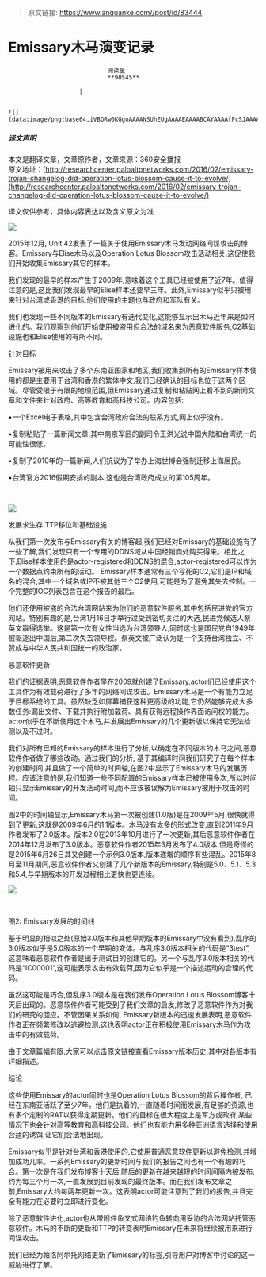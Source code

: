 > 原文链接: https://www.anquanke.com//post/id/83444 


# Emissary木马演变记录


                                阅读量   
                                **90545**
                            
                        |
                        
                                                                                                                                    ![](data:image/png;base64,iVBORw0KGgoAAAANSUhEUgAAAAEAAAABCAYAAAAfFcSJAAAAAXNSR0IArs4c6QAAAARnQU1BAACxjwv8YQUAAAAJcEhZcwAADsQAAA7EAZUrDhsAAAANSURBVBhXYzh8+PB/AAffA0nNPuCLAAAAAElFTkSuQmCC)
                                                                                            



##### 译文声明

本文是翻译文章，文章原作者，文章来源：360安全播报
                                <br>原文地址：[http://researchcenter.paloaltonetworks.com/2016/02/emissary-trojan-changelog-did-operation-lotus-blossom-cause-it-to-evolve/](http://researchcenter.paloaltonetworks.com/2016/02/emissary-trojan-changelog-did-operation-lotus-blossom-cause-it-to-evolve/)

译文仅供参考，具体内容表达以及含义原文为准

[![](https://p4.ssl.qhimg.com/t013b59c60d782d8090.jpg)](https://p4.ssl.qhimg.com/t013b59c60d782d8090.jpg)

2015年12月, Unit 42发表了一篇关于使用Emissary木马发动网络间谍攻击的博客。Emissary与Elise木马以及Operation Lotus Blossom攻击活动相关,这促使我们开始收集Emissary其它的样本。

我们发现的最早的样本产生于2009年,意味着这个工具已经被使用了近7年。值得注意的是,这比我们发现最早的Elise样本还要早三年。此外,Emissary似乎只被用来针对台湾或香港的目标,他们使用的主题也与政府和军队有关。

我们也发现一些不同版本的Emissary有迭代变化,这能够显示出木马近年来是如何进化的。我们观察到他们开始使用被盗用但合法的域名来为恶意软件服务,C2基础设施也和Elise使用的有所不同。

针对目标

Emissary被用来攻击了多个东南亚国家和地区,我们收集到所有的Emissary样本使用的都是主要用于台湾和香港的繁体中文,我们已经确认的目标也位于这两个区域。尽管受限于有限的地理范围,但Emissary通过复制和粘贴网上看不到的新闻文章和文件来针对政府、高等教育和高科技公司。内容包括:

•一个Excel电子表格,其中包含台湾政府合法的联系方式,网上似乎没有。

•复制粘贴了一篇新闻文章,其中南京军区的副司令王洪光说中国大陆和台湾统一的可能性很低。

•复制了2010年的一篇新闻,人们抗议为了举办上海世博会强制迁移上海居民。

•台湾官方2016假期安排的副本,这也是台湾政府成立的第105周年。

 

[![](https://p3.ssl.qhimg.com/t014e5269bb403fd39e.jpg)](https://p3.ssl.qhimg.com/t014e5269bb403fd39e.jpg)

发展求生存:TTP移位和基础设施

从我们第一次发布与Emissary有关的博客起,我们已经对Emissary的基础设施有了一些了解,我们发现只有一个专用的DDNS域从中国经销商处购买得来。相比之下,Elise样本使用的是actor-registered和DDNS的混合,actor-registered可以作为一个数据点约束所有的活动。 Emissary样本通常有三个写死的C2,它们是IP和域名的混合,其中一个域名或IP不被其他三个C2使用,可能是为了避免其失去控制。一个完整的IOC列表包含在这个报告的最后。

他们还使用被盗的合法台湾网站来为他们的恶意软件服务,其中包括民进党的官方网站。特别有趣的是,台湾1月16日才举行过受到密切关注的大选,民进党候选人蔡英文赢得选举。这是第一次有女性当选为台湾领导人,同时这也是国民党自1949年被驱逐出中国后,第二次失去领导权。蔡英文被广泛认为是一个支持台湾独立、不赞成与中华人民共和国统一的政治家。

恶意软件更新

我们的证据表明,恶意软件作者早在2009就创建了Emissary,actor们已经使用这个工具作为有效载荷进行了多年的网络间谍攻击。Emissary木马是一个有能力立足于目标系统的工具。虽然缺乏如屏幕捕获这种更高级的功能,它仍然能够完成大多数任务:漏出文件、下载并执行附加载荷、具有获得远程操作界面访问权的能力。actor似乎在不断使用这个木马,并发展出Emissary的几个更新版以保持它无法检测以及不过时。

我们对所有已知的Emissary的样本进行了分析,以确定在不同版本的木马之间,恶意软件作者做了哪些改动。通过我们的分析, 基于其编译时间我们研究了在每个样本的创建时间,并且做了一个简单的时间轴,在图2中显示了Emissary木马的发展历程。应该注意的是,我们知道一些不同配置的Emissary样本已被使用多次,所以时间轴只显示Emissary的开发活动时间,而不应该被误解为Emissary被用于攻击的时间。

图2中的时间轴显示,Emissary木马第一次被创建(1.0版)是在2009年5月,很快就得到了更新,这就是2009年6月的1.1版本。木马没有太多的形式改变,直到2011年9月作者发布了2.0版本。版本2.0在2013年10月进行了一次更新,其后恶意软件作者在2014年12月发布了3.0版本。恶意软件作者2015年3月发布了4.0版本,但是奇怪的是2015年6月26日其又创建一个示例3.0版本,版本递增的顺序有些混乱。2015年8月至11月期间,恶意软件作者又创建了几个新版本的Emissary,特别是5.0、5.1、5.3和5.4,与早期版本的开发过程相比更快也更连续。

[![](https://p0.ssl.qhimg.com/t01cea994725faced0f.png)](https://p0.ssl.qhimg.com/t01cea994725faced0f.png)

 <br>

图2: Emissary发展的时间线

基于明显的相似之处(原始3.0版本和其他早期版本的Emissary中没有看到),乱序的3.0版本似乎是5.0版本的一个早期的变体。与乱序3.0版本相关的代码是“3test”, 这意味着恶意软件作者是出于测试目的创建它的。另一个与乱序3.0版本相关的代码是“IC00001”,这可能表示攻击有效载荷,因为它似乎是一个描述运动的合理的代码。

虽然这可能是巧合,但乱序3.0版本是在我们发布Operation Lotus Blossom博客十天后出现的。恶意软件作者可能受到了我们文章的启发,修改了恶意软件作为对我们的研究的回应。不管因果关系如何, Emissary新版本的迅速发展表明,恶意软件作者正在频繁修改以逃避检测,这也表明actor正在积极使用Emissary木马作为攻击中的有效载荷。

由于文章篇幅有限,大家可以点击原文链接查看Emissary版本历史,其中对各版本有详细描述。

结论

这些使用Emissary的actor同时也是Operation Lotus Blossom的背后操作者, 已经在东南亚活跃了至少7年。他们是执着的,一直随着时间而发展,有足够的资源,也有多个定制的RAT以获得定期更新。他们的目标在很大程度上是军方或政府,某些情况下也会针对高等教育和高科技公司。他们也有能力用多种亚洲语言选择和使用合适的诱饵,让它们合法地出现。

Emissary似乎是针对台湾和香港使用的,它使用普通恶意软件更新以避免检测,并增加成功几率。一系列Emissary的更新时间与我们的报告之间也有一个有趣的巧合。第一次是在我们发布博客十天后,随后的更新在越来越短的时间间隔内被发布,约为每三个月一次,一直发展到目前发现的最终版本。而在我们发布文章之前,Emissary大约每两年更新一次。这表明actor可能注意到了我们的报告,并且完全有能力在必要时立即进行变化。

除了恶意软件进化,actor也从带附件鱼叉式网络钓鱼转向用妥协的合法网站托管恶意软件。木马的不断的更新和TTP的转变表明Emissary在未来将继续被用来进行间谍攻击。

我们已经为帕洛阿尔托网络更新了Emissary的标签,引导用户对博客中讨论的这一威胁进行了解。
